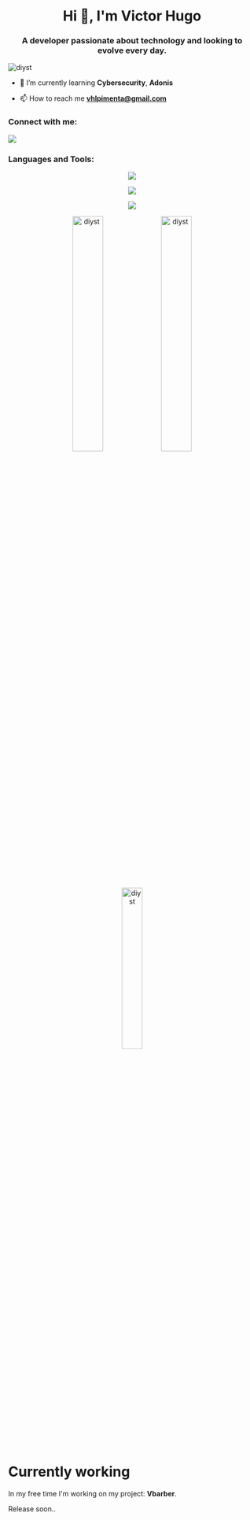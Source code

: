 <h1 align="center">Hi 👋, I'm Victor Hugo</h1>
<h3 align="center">A developer passionate about technology and looking to evolve every day.</h3>

<p align="left"> <img src="https://komarev.com/ghpvc/?username=diys&label=Profile%20views&color=0e75b6&style=flat" alt="diyst" /> </p>

- 🌱 I’m currently learning **Cybersecurity**, **Adonis**

- 📫 How to reach me **vhlpimenta@gmail.com**

<h3 align="left">Connect with me:</h3>
<p align="left">
    <a href="https://br.linkedin.com/in/victor-hugo-lima-pimenta-6ab736215" target="blank">
        <img src="https://skillicons.dev/icons?i=linkedin" />    
    </a>
</p>

<h3 align="left">Languages and Tools:</h3>


<p align="center">
    <img src="https://skillicons.dev/icons?i=css,typescript,cs,lua,nodejs,python" />
</p>

<p align="center">
    <img src="https://skillicons.dev/icons?i=azure,docker,git,jenkins,vscode,visualstudio" />
</p>

<p align="center">
    <img src="https://skillicons.dev/icons?i=react,adonis,powershell,vue,webpack,selenium" />
</p>

<p align="center">
  <img align="center" width="35%" src="https://github-readme-stats.vercel.app/api?username=diyst&show_icons=true&locale=en" alt="diyst" />
  <img align="center" width="35%" src="https://github-readme-streak-stats.herokuapp.com/?user=diyst&" alt="diyst" />
  <img align="center" width="29%" src="https://github-readme-stats.vercel.app/api/top-langs?username=diyst&show_icons=true&locale=en&layout=compact" alt="diyst" />
</p>

<h1> Currently working </h1>

In my free time I'm working on my project: **Vbarber**.

Release soon..